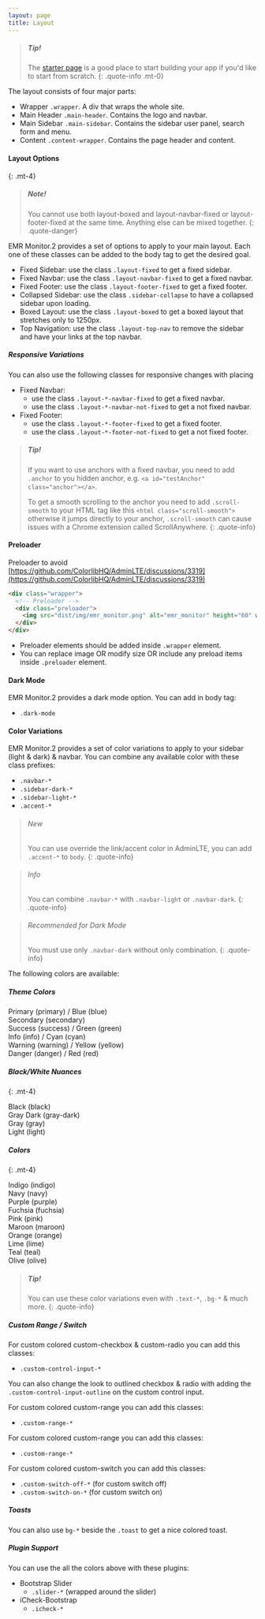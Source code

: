 ```yaml
---
layout: page
title: Layout
---
```


> ##### Tip!
> The [starter page](https://adminlte.io/themes/v3/starter.html) is a good place to start building your app if you'd like to start from scratch.
{: .quote-info .mt-0}

The layout consists of four major parts:

- Wrapper `.wrapper`. A div that wraps the whole site.
- Main Header `.main-header`. Contains the logo and navbar.
- Main Sidebar `.main-sidebar`. Contains the sidebar user panel, search form and menu.
- Content `.content-wrapper`. Contains the page header and content.

#### Layout Options
{: .mt-4}

> ##### Note!
> You cannot use both layout-boxed and layout-navbar-fixed or layout-footer-fixed at the same time. Anything else can be mixed together.
{: .quote-danger}

EMR  Monitor.2 provides a set of options to apply to your main layout. Each one of these classes can be added to the body tag to get the desired goal.

- Fixed Sidebar: use the class `.layout-fixed` to get a fixed sidebar.
- Fixed Navbar: use the class `.layout-navbar-fixed` to get a fixed navbar.
- Fixed Footer: use the class `.layout-footer-fixed` to get a fixed footer.
- Collapsed Sidebar: use the class `.sidebar-collapse` to have a collapsed sidebar upon loading.
- Boxed Layout: use the class `.layout-boxed` to get a boxed layout that stretches only to 1250px.
- Top Navigation: use the class `.layout-top-nav` to remove the sidebar and have your links at the top navbar.


##### Responsive Variations

You can also use the following classes for responsive changes with placing

- Fixed Navbar: 
  - use the class `.layout-*-navbar-fixed` to get a fixed navbar.
  - use the class `.layout-*-navbar-not-fixed` to get a not fixed navbar.
- Fixed Footer: 
  - use the class `.layout-*-footer-fixed` to get a fixed footer.
  - use the class `.layout-*-footer-not-fixed` to get a not fixed footer.

> ##### Tip!
> If you want to use anchors with a fixed navbar, you need to add `.anchor` to you hidden anchor, e.g. `<a id="testAnchor" class="anchor"></a>`. 
> 
> To get a smooth scrolling to the anchor you need to add `.scroll-smooth` to your HTML tag like this `<html class="scroll-smooth">` otherwise it jumps directly to your anchor, `.scroll-smooth` can cause issues with a Chrome extension called ScrollAnywhere.
{: .quote-info}


#### Preloader

Preloader to avoid [https://github.com/ColorlibHQ/AdminLTE/discussions/3319](https://github.com/ColorlibHQ/AdminLTE/discussions/3319)

```html
<div class="wrapper">
  <!-- Preloader -->
  <div class="preloader">
    <img src="dist/img/emr_monitor.png" alt="emr_monitor" height="60" width="60">
  </div>
</div>
```

- Preloader elements should be added inside `.wrapper` element.
- You can replace image OR modify size OR include any preload items inside `.preloader` element.


#### Dark Mode

EMR  Monitor.2 provides a dark mode option. You can add in body tag:

- `.dark-mode`


#### Color Variations

EMR  Monitor.2 provides a set of color variations to apply to your sidebar (light & dark) & navbar. You can combine any available color with these class prefixes:

- `.navbar-*`
- `.sidebar-dark-*`
- `.sidebar-light-*`
- `.accent-*`

> ###### New
> You can use override the link/accent color in AdminLTE, you can add `.accent-*` to `body`.
{: .quote-info}

> ###### Info
> You can combine `.navbar-*` with `.navbar-light` or `.navbar-dark`.
{: .quote-info}

> ###### Recommended for Dark Mode
> You must use only `.navbar-dark` without only combination.
{: .quote-info}

The following colors are available:

##### Theme Colors

<div class="row">
  <div class="col-sm-4 col-lg-3 p-3 bg-primary"> Primary (primary) / Blue (blue)</div>
  <div class="col-sm-4 col-lg-3 p-3 bg-secondary"> Secondary (secondary)</div>
  <div class="col-sm-4 col-lg-3 p-3 bg-success"> Success (success) / Green (green)</div>
  <div class="col-sm-4 col-lg-3 p-3 bg-info"> Info (info) / Cyan (cyan)</div>
  <div class="col-sm-4 col-lg-3 p-3 bg-warning"> Warning (warning) / Yellow (yellow)</div>
  <div class="col-sm-4 col-lg-3 p-3 bg-danger"> Danger (danger) / Red (red)</div>
</div>

##### Black/White Nuances
{: .mt-4}

<div class="row">
  <div class="col-sm-4 col-lg-3 p-3 bg-black"> Black (black)</div>
  <div class="col-sm-4 col-lg-3 p-3 bg-gray-dark"> Gray Dark (gray-dark)</div>
  <div class="col-sm-4 col-lg-3 p-3 bg-gray"> Gray (gray)</div>
  <div class="col-sm-4 col-lg-3 p-3 bg-light"> Light (light)</div>
</div>

##### Colors
{: .mt-4}

<div class="row">
  <div class="col-sm-4 col-lg-3 p-3 bg-indigo"> Indigo (indigo)</div>
  <div class="col-sm-4 col-lg-3 p-3 bg-navy"> Navy (navy)</div>
  <div class="col-sm-4 col-lg-3 p-3 bg-purple"> Purple (purple)</div>
  <div class="col-sm-4 col-lg-3 p-3 bg-fuchsia"> Fuchsia (fuchsia)</div>
  <div class="col-sm-4 col-lg-3 p-3 bg-pink"> Pink (pink)</div>
  <div class="col-sm-4 col-lg-3 p-3 bg-maroon"> Maroon (maroon)</div>
  <div class="col-sm-4 col-lg-3 p-3 bg-orange"> Orange (orange)</div>
  <div class="col-sm-4 col-lg-3 p-3 bg-lime"> Lime (lime)</div>
  <div class="col-sm-4 col-lg-3 p-3 bg-teal"> Teal (teal)</div>
  <div class="col-sm-4 col-lg-3 p-3 bg-olive"> Olive (olive)</div>
</div>

> ##### Tip!
> You can use these color variations even with `.text-*`, `.bg-*` & much more.
{: .quote-info}


##### Custom Range / Switch

For custom colored custom-checkbox & custom-radio you can add this classes:

- `.custom-control-input-*`

You can also change the look to outlined checkbox & radio with adding the `.custom-control-input-outline` on the custom control input.

For custom colored custom-range you can add this classes:

- `.custom-range-*`

For custom colored custom-range you can add this classes:

- `.custom-range-*`

For custom colored custom-switch you can add this classes:

- `.custom-switch-off-*` (for custom switch off)
- `.custom-switch-on-*` (for custom switch on)

##### Toasts

You can also use `bg-*` beside the `.toast` to get a nice colored toast.

##### Plugin Support

You can use the all the colors above with these plugins:

- Bootstrap Slider
  - `.slider-*` (wrapped around the slider)
- iCheck-Bootstrap
  - `.icheck-*`
